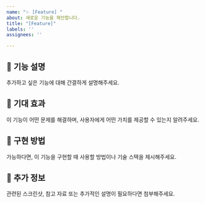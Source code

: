 ```yaml
---
name: "✨ [Feature] "
about: 새로운 기능을 제안합니다.
title: "[Feature]"
labels: ''
assignees: ''

---
```


## 📝 기능 설명
추가하고 싶은 기능에 대해 간결하게 설명해주세요.

## 🎯 기대 효과
이 기능이 어떤 문제를 해결하며, 사용자에게 어떤 가치를 제공할 수 있는지 알려주세요.

## 🚀 구현 방법
가능하다면, 이 기능을 구현할 때 사용할 방법이나 기술 스택을 제시해주세요.

## 📑 추가 정보
관련된 스크린샷, 참고 자료 또는 추가적인 설명이 필요하다면 첨부해주세요.
